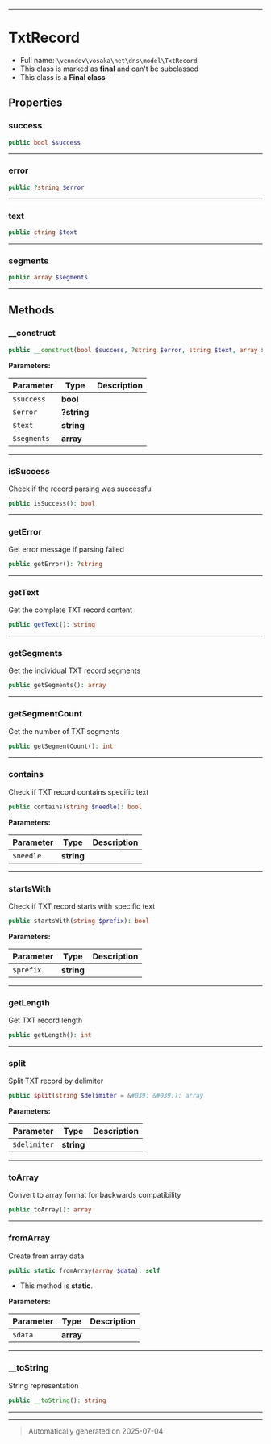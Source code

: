 ***

# TxtRecord





* Full name: `\venndev\vosaka\net\dns\model\TxtRecord`
* This class is marked as **final** and can't be subclassed
* This class is a **Final class**



## Properties


### success



```php
public bool $success
```






***

### error



```php
public ?string $error
```






***

### text



```php
public string $text
```






***

### segments



```php
public array $segments
```






***

## Methods


### __construct



```php
public __construct(bool $success, ?string $error, string $text, array $segments): mixed
```








**Parameters:**

| Parameter | Type | Description |
|-----------|------|-------------|
| `$success` | **bool** |  |
| `$error` | **?string** |  |
| `$text` | **string** |  |
| `$segments` | **array** |  |





***

### isSuccess

Check if the record parsing was successful

```php
public isSuccess(): bool
```












***

### getError

Get error message if parsing failed

```php
public getError(): ?string
```












***

### getText

Get the complete TXT record content

```php
public getText(): string
```












***

### getSegments

Get the individual TXT record segments

```php
public getSegments(): array
```












***

### getSegmentCount

Get the number of TXT segments

```php
public getSegmentCount(): int
```












***

### contains

Check if TXT record contains specific text

```php
public contains(string $needle): bool
```








**Parameters:**

| Parameter | Type | Description |
|-----------|------|-------------|
| `$needle` | **string** |  |





***

### startsWith

Check if TXT record starts with specific text

```php
public startsWith(string $prefix): bool
```








**Parameters:**

| Parameter | Type | Description |
|-----------|------|-------------|
| `$prefix` | **string** |  |





***

### getLength

Get TXT record length

```php
public getLength(): int
```












***

### split

Split TXT record by delimiter

```php
public split(string $delimiter = &#039; &#039;): array
```








**Parameters:**

| Parameter | Type | Description |
|-----------|------|-------------|
| `$delimiter` | **string** |  |





***

### toArray

Convert to array format for backwards compatibility

```php
public toArray(): array
```












***

### fromArray

Create from array data

```php
public static fromArray(array $data): self
```



* This method is **static**.




**Parameters:**

| Parameter | Type | Description |
|-----------|------|-------------|
| `$data` | **array** |  |





***

### __toString

String representation

```php
public __toString(): string
```












***


***
> Automatically generated on 2025-07-04

